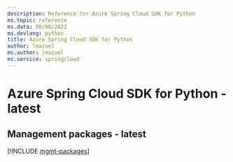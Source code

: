 ```yaml
---
description: Reference for Azure Spring Cloud SDK for Python
ms.topic: reference
ms.data: 08/08/2022
ms.devlang: python
title: Azure Spring Cloud SDK for Python
author: lmazuel
ms.author: lmazuel
ms.service: springcloud
---
```

# Azure Spring Cloud SDK for Python - latest

## Management packages - latest
[!INCLUDE [mgmt-packages](spring-cloud-mgmt-index.md)]